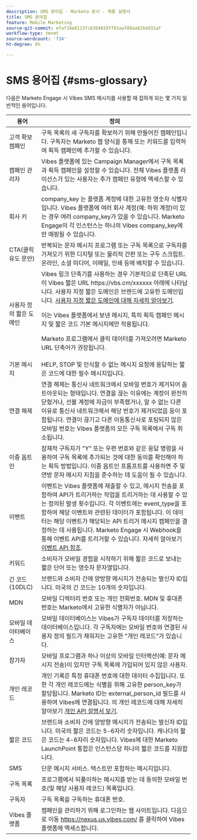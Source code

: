 ```yaml
---
description: SMS 용어집 - Marketo 문서 - 제품 설명서
title: SMS 용어집
feature: Mobile Marketing
source-git-commit: efaf34e8113fc6364655ff01aa788aa62bdd31af
workflow-type: tm+mt
source-wordcount: '734'
ht-degree: 0%

---
```


# SMS 용어집 {#sms-glossary}

다음은 Marketo Engage 시 Vibes SMS 메시지를 사용할 때 접하게 되는 몇 가지 일반적인 용어입니다.

<table>
<thead>
  <tr>
    <th>용어</th>
    <th>정의</th>
  </tr>
</thead>
<tbody>
  <tr>
    <td>고객 확보 캠페인</td>
    <td>구독 목록의 새 구독자를 확보하기 위해 만들어진 캠페인입니다. 구독자는 Marketo 웹 양식을 통해 또는 키워드를 입력하여 획득 캠페인에 추가할 수 있습니다.</td>
  </tr>
  <tr>
    <td>캠페인 관리자</td>
    <td>Vibes 플랫폼에 있는 Campaign Manager에서 구독 목록과 획득 캠페인을 설정할 수 있습니다. 전체 Vibes 플랫폼 라이선스가 있는 사용자는 추가 캠페인 유형에 액세스할 수 있습니다.</td>
  </tr>
  <tr>
    <td>회사 키</td>
    <td>company_key 는 플랫폼 계정에 대한 고유한 영숫자 식별자입니다. Vibes 플랫폼에 여러 회사 계정(예: 하위 계정)이 있는 경우 여러 company_key가 있을 수 있습니다. Marketo Engage의 각 인스턴스는 하나의 Vibes company_key에만 매핑될 수 있습니다.</td>
  </tr>
  <tr>
    <td>CTA(클릭 유도 문안)</td>
    <td>반복되는 문자 메시지 프로그램 또는 구독 목록으로 구독자를 가져오기 위한 디지털 또는 물리적 간판 또는 구두 스크립트. 온라인, 소셜 미디어, 이메일, 인쇄 등에 배치할 수 있습니다.</td>
  </tr>
  <tr>
    <td>사용자 정의 짧은 도메인</td>
    <td>Vibes 링크 단축기를 사용하는 경우 기본적으로 단축된 URL이 Vibes 짧은 URL https://vbs.cm/xxxxxx 아래에 나타납니다. 사용자 지정 짧은 도메인은 브랜드에 고유한 도메인입니다. <a href="https://developer-platform.vibes.com/docs/creating-a-custom-short-domain">사용자 지정 짧은 도메인에 대해 자세히 알아보기</a>.<p>
    이는 Vibes 플랫폼에서 보낸 메시지, 특히 획득 캠페인 메시지 및 짧은 코드 기본 메시지에만 적용됩니다.<p>
    Marketo 프로그램에서 클릭 데이터를 가져오려면 Marketo URL 단축어가 권장됩니다.</td>
  </tr>
  <tr>
    <td>기본 메시지</td>
    <td>HELP, STOP 및 인식할 수 없는 메시지 요청에 응답하는 짧은 코드에 대한 필수 메시지입니다.</td>
  </tr>
  <tr>
    <td>연결 해제</td>
    <td>연결 해제는 통신사 네트워크에서 모바일 번호가 제거되어 옵트아웃되는 형태입니다. 연결을 끊는 이유에는 계정이 완전히 닫혔거나, 선불 계정에 자금이 부족했거나, 알 수 없는 다른 이유로 통신사 네트워크에서 해당 번호가 제거되었음 등이 포함됩니다. 연결이 끊기고 다른 이동통신사로 포팅되지 않은 모바일 번호는 Vibes 플랫폼의 모든 구독 목록에서 구독 취소됩니다.</td>
  </tr>
  <tr>
    <td>이중 옵트인</td>
    <td>잠재적 구독자가 "Y" 또는 우편 번호와 같은 응답 명령을 사용하여 구독 목록에 추가되는 것에 대한 동의를 확인해야 하는 획득 방법입니다. 이중 옵트인 프롬프트를 사용하면 주 및 연방 문자 메시지 지침을 준수하는 데 도움이 될 수 있습니다.</td>
  </tr>
  <tr>
    <td>이벤트</td>
    <td>이벤트는 Vibes 플랫폼에 제출할 수 있고, 메시지 전송을 포함하여 API가 트리거하는 작업을 트리거하는 데 사용할 수 있는 정의된 발생 횟수입니다. 각 이벤트에는 event_type을 포함하여 해당 이벤트와 관련된 데이터가 포함됩니다. 이 데이터는 해당 이벤트가 해당되는 API 트리거 메시지 캠페인을 결정하는 데 사용됩니다. Marketo Engage 시 Webhook을 통해 이벤트 API를 트리거할 수 있습니다. 자세히 알아보기 <a href="https://developer-platform.vibes.com/reference/event-api">이벤트 API 참조</a>.</td>
  </tr>
  <tr>
    <td>키워드</td>
    <td>소비자가 모바일 경험을 시작하기 위해 짧은 코드로 보내는 짧은 단어 또는 영숫자 문자열입니다.</td>
  </tr>
  <tr>
    <td>긴 코드(10DLC)</td>
    <td>브랜드와 소비자 간에 양방향 메시지가 전송되는 발신자 ID입니다. 미국의 긴 코드는 10개의 숫자입니다.</td>
  </tr>
  <tr>
    <td>MDN</td>
    <td>모바일 디렉터리 번호 또는 개인 전화번호. MDN 및 휴대폰 번호는 Marketo에서 고유한 식별자가 아닙니다.</td>
  </tr>
  <tr>
    <td>모바일 데이터베이스</td>
    <td>모바일 데이터베이스는 Vibes가 구독자 데이터를 저장하는 데이터베이스입니다. 각 구독자에는 모바일 번호와 연결된 사용자 정의 필드가 채워지는 고유한 "개인 레코드"가 있습니다.</td>
  </tr>
  <tr>
    <td>참가자</td>
    <td>모바일 프로그램과 하나 이상의 모바일 인터랙션(예: 문자 메시지 전송)이 있지만 구독 목록에 가입되어 있지 않은 사용자.</td>
  </tr>
  <tr>
    <td>개인 레코드</td>
    <td>개인 기록은 특정 휴대폰 번호에 대한 데이터 수집입니다. 또한 각 개인 레코드에는 식별을 위해 고유한 person_key가 할당됩니다. Marketo ID는 external_person_id 필드를 사용하여 Vibes에 연결됩니다. 의 개인 레코드에 대해 자세히 알아보기 <a href="https://developer-platform.vibes.com/reference/person-api">개인 API 설명서 보기</a>.</td>
  </tr>
  <tr>
    <td>짧은 코드</td>
    <td>브랜드와 소비자 간에 양방향 메시지가 전송되는 발신자 ID입니다. 미국의 짧은 코드는 5-6자리 숫자입니다. 캐나다의 짧은 코드는 4-6자리 숫자입니다. Vibes에 대한 Marketo LaunchPoint 통합은 인스턴스당 하나의 짧은 코드를 지원합니다.</td>
  </tr>
  <tr>
    <td>SMS</td>
    <td>단문 메시지 서비스. 텍스트만 포함하는 메시지입니다.</td>
  </tr>
  <tr>
    <td>구독 목록</td>
    <td>프로그램에서 되풀이하는 메시지를 받는 데 동의한 모바일 번호(및 해당 사용자 레코드) 목록입니다.</td>
  </tr>
  <tr>
    <td>구독자</td>
    <td>구독 목록을 구독하는 휴대폰 번호.</td>
  </tr>
  <tr>
    <td>Vibes 플랫폼</td>
    <td>캠페인을 관리하기 위해 로그인하는 웹 사이트입니다. 다음으로 이동 <a href="https://nexus.us.vibes.com/">https://nexus.us.vibes.com/</a> 를 클릭하여 Vibes 플랫폼에 액세스합니다.</td>
  </tr>
</tbody>
</table>
